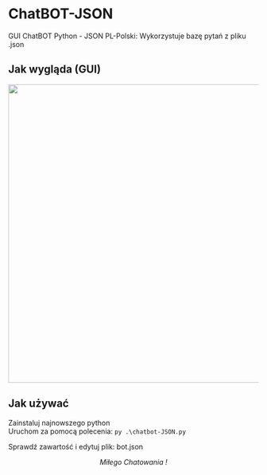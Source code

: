# ChatBOT-JSON
GUI ChatBOT Python - JSON PL-Polski: Wykorzystuje bazę pytań z pliku .json

## Jak wygląda (GUI)
<p align="center">
<img src="https://github.com/user-attachments/assets/a13f3caf-cd95-4eb8-8790-5bfbbf8b1288"  width="600">
</p>

## Jak używać

Zainstaluj najnowszego python</br>
Uruchom za pomocą polecenia: ```py .\chatbot-JSON.py ```

Sprawdź zawartość i edytuj plik: bot.json

*<p align="center">Miłego Chatowania !</p>*
